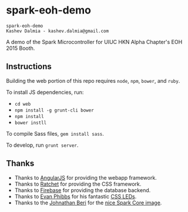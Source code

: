 # spark-eoh-demo

    spark-eoh-demo
    Kashev Dalmia - kashev.dalmia@gmail.com

A demo of the Spark Microcontroller for UIUC HKN Alpha Chapter's EOH 2015 Booth.

## Instructions
Building the web portion of this repo requires `node`, `npm`, `bower`, and `ruby`.

To install JS dependencies, run:

- `cd web`
- `npm install -g grunt-cli bower`
- `npm install`
- `bower instll`

To compile Sass files, `gem install sass`.

To develop, run `grunt server`.

## Thanks
- Thanks to [AngularJS](https://angularjs.org/) for providing the webapp framework.
- Thanks to [Ratchet](http://goratchet.com/) for providing the CSS framework.
- Thanks to [Firebase](https://www.firebase.com/) for providing the database backend.
- Thanks to [Evan Phibbs](http://codepen.io/Ephibbs/) for his fantastic [CSS LEDs](http://codepen.io/Ephibbs/pen/BFgxk).
- Thanks to the [Johnathan Beri](http://google.com/+jonathanberi) for the [nice Spark Core image](http://docs.spark.io/assets/images/spark-pinout.png).
